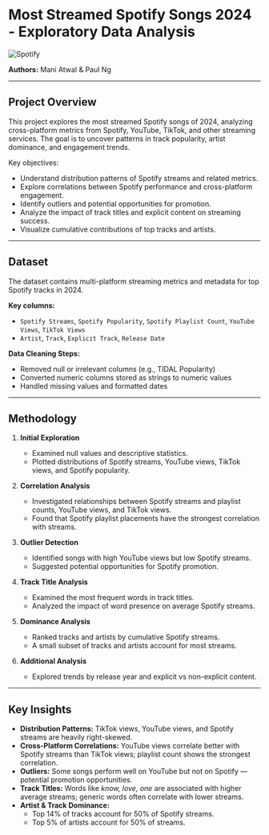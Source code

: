 # Most Streamed Spotify Songs 2024 - Exploratory Data Analysis

![Spotify](https://www.kaggle.com/datasets/nelgiriyewithana/most-streamed-spotify-songs-2024)

**Authors:** Mani Atwal & Paul Ng  

---

## Project Overview
This project explores the most streamed Spotify songs of 2024, analyzing cross-platform metrics from Spotify, YouTube, TikTok, and other streaming services. The goal is to uncover patterns in track popularity, artist dominance, and engagement trends.

Key objectives:
- Understand distribution patterns of Spotify streams and related metrics.
- Explore correlations between Spotify performance and cross-platform engagement.
- Identify outliers and potential opportunities for promotion.
- Analyze the impact of track titles and explicit content on streaming success.
- Visualize cumulative contributions of top tracks and artists.

---

## Dataset
The dataset contains multi-platform streaming metrics and metadata for top Spotify tracks in 2024.

**Key columns:**
- `Spotify Streams`, `Spotify Popularity`, `Spotify Playlist Count`, `YouTube Views`, `TikTok Views`
- `Artist`, `Track`, `Explicit Track`, `Release Date`

**Data Cleaning Steps:**
- Removed null or irrelevant columns (e.g., TIDAL Popularity)
- Converted numeric columns stored as strings to numeric values
- Handled missing values and formatted dates

---

## Methodology
1. **Initial Exploration**  
   - Examined null values and descriptive statistics.
   - Plotted distributions of Spotify streams, YouTube views, TikTok views, and Spotify popularity.

2. **Correlation Analysis**  
   - Investigated relationships between Spotify streams and playlist counts, YouTube views, and TikTok views.
   - Found that Spotify playlist placements have the strongest correlation with streams.

3. **Outlier Detection**  
   - Identified songs with high YouTube views but low Spotify streams.
   - Suggested potential opportunities for Spotify promotion.

4. **Track Title Analysis**  
   - Examined the most frequent words in track titles.
   - Analyzed the impact of word presence on average Spotify streams.

5. **Dominance Analysis**  
   - Ranked tracks and artists by cumulative Spotify streams.
   - A small subset of tracks and artists account for most streams.

6. **Additional Analysis**  
   - Explored trends by release year and explicit vs non-explicit content.

---

## Key Insights
- **Distribution Patterns:** TikTok views, YouTube views, and Spotify streams are heavily right-skewed.
- **Cross-Platform Correlations:** YouTube views correlate better with Spotify streams than TikTok views; playlist count shows the strongest correlation.
- **Outliers:** Some songs perform well on YouTube but not on Spotify — potential promotion opportunities.
- **Track Titles:** Words like _know, love, one_ are associated with higher average streams; generic words often correlate with lower streams.
- **Artist & Track Dominance:**  
  - Top 14% of tracks account for 50% of Spotify streams.  
  - Top 5% of artists account for 50% of streams.
